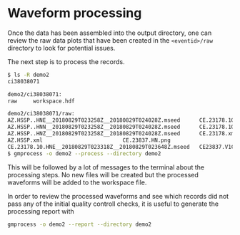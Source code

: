 # Waveform processing


Once the data has been assembled into the output directory, one can review
the raw data plots that have been created in the `<eventid>/raw` directory
to look for potential issues.

The next step is to process the records.


```bash
$ ls -R demo2
ci38038071

demo2/ci38038071:
raw		workspace.hdf

demo2/ci38038071/raw:
AZ.HSSP..HNE__20180829T023258Z__20180829T024028Z.mseed		CE.23178.10.HNN__20180829T023318Z__20180829T023648Z.mseed
AZ.HSSP..HNN__20180829T023258Z__20180829T024028Z.mseed		CE.23178.10.HNZ__20180829T023318Z__20180829T023648Z.mseed
AZ.HSSP..HNZ__20180829T023258Z__20180829T024028Z.mseed		CE.23178.xml
AZ.HSSP.xml							CE.23837.HN.png
CE.23178.10.HNE__20180829T023318Z__20180829T023648Z.mseed	CE23837.V1C
$ gmprocess -o demo2 --process --directory demo2
```
This will be followed by a lot of messages to the terminal about the processing
steps. No new files will be created but the processed waveforms will be added
to the workspace file.

In order to review the processed waveforms and see which records did not pass
any of the initial quality controll checks, it is useful to generate the
processing report with
```bash
gmprocess -o demo2 --report --directory demo2
```




